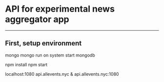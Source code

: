 **API for experimental news aggregator app**
=
---


**First, setup environment**
-

mongo
mongo run on system start
mongodb

npm install
npm start

localhost:1080
api.allevents.nyc & api.allevents.nyc:1080

